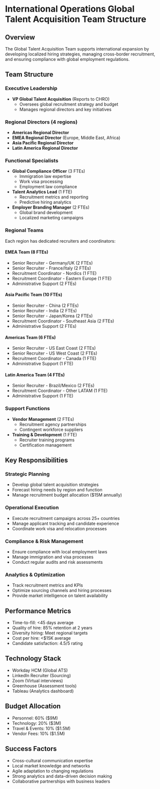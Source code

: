 # International Operations Global Talent Acquisition Team Structure

## Overview
The Global Talent Acquisition Team supports international expansion by developing localized hiring strategies, managing cross-border recruitment, and ensuring compliance with global employment regulations.

## Team Structure

### Executive Leadership
- **VP Global Talent Acquisition** (Reports to CHRO)
  - Oversees global recruitment strategy and budget
  - Manages regional directors and key initiatives

### Regional Directors (4 regions)
- **Americas Regional Director**
- **EMEA Regional Director** (Europe, Middle East, Africa)
- **Asia Pacific Regional Director**
- **Latin America Regional Director**

### Functional Specialists
- **Global Compliance Officer** (3 FTEs)
  - Immigration law expertise
  - Work visa processing
  - Employment law compliance
- **Talent Analytics Lead** (1 FTE)
  - Recruitment metrics and reporting
  - Predictive hiring analytics
- **Employer Branding Manager** (2 FTEs)
  - Global brand development
  - Localized marketing campaigns

### Regional Teams
Each region has dedicated recruiters and coordinators:

#### EMEA Team (8 FTEs)
- Senior Recruiter - Germany/UK (2 FTEs)
- Senior Recruiter - France/Italy (2 FTEs)
- Recruitment Coordinator - Nordics (1 FTE)
- Recruitment Coordinator - Eastern Europe (1 FTE)
- Administrative Support (2 FTEs)

#### Asia Pacific Team (10 FTEs)
- Senior Recruiter - China (2 FTEs)
- Senior Recruiter - India (2 FTEs)
- Senior Recruiter - Japan/Korea (2 FTEs)
- Recruitment Coordinator - Southeast Asia (2 FTEs)
- Administrative Support (2 FTEs)

#### Americas Team (6 FTEs)
- Senior Recruiter - US East Coast (2 FTEs)
- Senior Recruiter - US West Coast (2 FTEs)
- Recruitment Coordinator - Canada (1 FTE)
- Administrative Support (1 FTE)

#### Latin America Team (4 FTEs)
- Senior Recruiter - Brazil/Mexico (2 FTEs)
- Recruitment Coordinator - Other LATAM (1 FTE)
- Administrative Support (1 FTE)

### Support Functions
- **Vendor Management** (2 FTEs)
  - Recruitment agency partnerships
  - Contingent workforce suppliers
- **Training & Development** (1 FTE)
  - Recruiter training programs
  - Certification management

## Key Responsibilities

### Strategic Planning
- Develop global talent acquisition strategies
- Forecast hiring needs by region and function
- Manage recruitment budget allocation ($15M annually)

### Operational Execution
- Execute recruitment campaigns across 25+ countries
- Manage applicant tracking and candidate experience
- Coordinate work visa and relocation processes

### Compliance & Risk Management
- Ensure compliance with local employment laws
- Manage immigration and visa processes
- Conduct regular audits and risk assessments

### Analytics & Optimization
- Track recruitment metrics and KPIs
- Optimize sourcing channels and hiring processes
- Provide market intelligence on talent availability

## Performance Metrics
- Time-to-fill: <45 days average
- Quality of hire: 85% retention at 2 years
- Diversity hiring: Meet regional targets
- Cost per hire: <$15K average
- Candidate satisfaction: 4.5/5 rating

## Technology Stack
- Workday HCM (Global ATS)
- LinkedIn Recruiter (Sourcing)
- Zoom (Virtual interviews)
- Greenhouse (Assessment tools)
- Tableau (Analytics dashboard)

## Budget Allocation
- Personnel: 60% ($9M)
- Technology: 20% ($3M)
- Travel & Events: 10% ($1.5M)
- Vendor Fees: 10% ($1.5M)

## Success Factors
- Cross-cultural communication expertise
- Local market knowledge and networks
- Agile adaptation to changing regulations
- Strong analytics and data-driven decision making
- Collaborative partnerships with business leaders